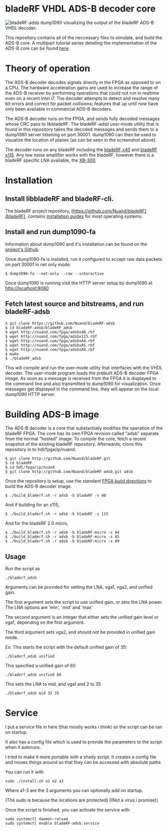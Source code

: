 # bladeRF VHDL ADS-B decoder core

![bladeRF-adsb](https://raw.githubusercontent.com/Nuand/bladeRF-adsb/master/images/bladerf_adsb.png)
dump1090 visualizing the output of the bladeRF ADS-B VHDL decoder.

This repository contains all of the neccessary files to simulate, and build the ADS-B core. A multipart tutorial series detailing the implementation of the ADS-B core can be found [here](http://nuand.com/adsb).

# Theory of operation

The ADS-B decoder decodes signals directly in the FPGA as opposed to on a CPU. The hardware acceleration gains are used to increase the range of the ADS-B receiver by performing operations that could not run in realtime even on a recent Intel i7. The decoder attempts to detect and resolve many bit errors and correct for packet collisions; features that up until now have only been available in commercial ADS-B decoders.

The ADS-B decoder runs on the FPGA, and sends fully decoded messages whose CRC pass to libbladeRF. The bladeRF-adsb user-mode utility that is found in this repository takes the decoded messages and sends them to a dump1090 server listening on port 30001. dump1090 can then be used to visualize the location of planes (as can be seen in the screenshot above).

The decoder runs on any bladeRF including the [bladeRF x40](https://www.nuand.com/blog/product/bladerf-x40/) and [bladeRF x115](https://www.nuand.com/blog/product/bladerf-x115/). Any low noise amplifier works with the bladeRF, however there is a bladeRF specific LNA available, the [XB-300](https://www.nuand.com/blog/product/amplifier/).


# Installation

## Install libbladeRF and bladeRF-cli.

The bladeRF project repository, [https://github.com/Nuand/bladeRF](bladeRF), contains [installation guides](https://github.com/Nuand/bladeRF/wiki#Getting_Started) for most operating systems.

## Install and run dump1090-fa

Information about dump1090 and it's installation can be found on the [project's Github](https://github.com/flightaware/dump1090.git).

Once dump1090-fa is installed, run it configured to accept raw data packets on port 30001 in net only mode:

````
$ dump1090-fa --net-only --raw --interactive
````

Once dump1090 is running visit the HTTP server setup by dump1090 at [http://localhost:8080](/http://localhost:8080/)

## Fetch latest source and bitstreams, and run bladeRF-adsb

````
$ git clone https://github.com/Nuand/bladeRF-adsb
$ cd bladeRF-adsb/bladeRF_adsb
$ wget http://nuand.com/fpga/adsbx40.rbf
$ wget http://nuand.com/fpga/adsbx115.rbf
$ wget http://nuand.com/fpga/adsbxA4.rbf
$ wget http://nuand.com/fpga/adsbxA5.rbf
$ wget http://nuand.com/fpga/adsbxA9.rbf
$ make
$ ./bladeRF_adsb
````

This will compile and run the user-mode utility that interfaces with the VHDL decoder. The user-mode program loads the prebuilt ADS-B decoder FPGA image. As soon as a message is received from the FPGA it is displayed to the command line and also transmitted to dump1090 for visualization. Once messages get displayed in the command line, they will appear on the local dump1090 HTTP server.

# Building ADS-B image

The ADS-B decoder is a core that substantially modifies the operation of the bladeRF FPGA. The core has its own FPGA revision called "adsb" separate from the normal "hosted" image. To compile the core, fetch a recent snapshot of the existing bladeRF repository. Afterwards, clone this repository in to hdl/fpga/ip/nuand.

````
$ git clone http://github.com/Nuand/bladeRF.git
$ cd bladeRF
$ cd hdl/fpga/ip/nuand
$ git clone http://github.com/Nuand/bladeRF-adsb.git adsb
````

Once the repository is setup, use the standard [FPGA build directions](https://github.com/Nuand/bladeRF/tree/master/hdl) to build the ADS-B decoder image.

````
$ ./build_bladerf.sh -r adsb -b bladeRF -s 40
````

And if building for an x115,

````
$ ./build_bladerf.sh -r adsb -b bladeRF -s 115
````

And for the bladeRF 2.0 micro,
````
$ ./build_bladerf.sh -r adsb -b bladeRF-micro -s A4
$ ./build_bladerf.sh -r adsb -b bladeRF-micro -s A5
$ ./build_bladerf.sh -r adsb -b bladeRF-micro -s A9
````

## Usage

Run the script as
 
```
./bladerf_adsb
```

Arguments can be provided for setting the LNA, vga1, vga2, and unified gain.

The first argument sets the script to use unified gain, or  sets the LNA power. The LNA options are 'min', 'mid' and 'max'


The second argument is an integer that either sets the unified gain level or vga1, depending on the first argument.

The third argument sets vga2, and should not be provided in unified gain mode.

Ex: This starts the script with the default unified gain of 35:

```
./bladerf_adsb unified
```

This specified a unified gain of 60

```
./bladerf_adsb unified 60
```

This sets the LNA to mid, and vga1 and 2 to 35

```
./bladerf_adsb mid 35 35
```


# Service

I put a service file in here (that mostly works i think) so the script can be ran on startup.

It also has a config file which is used to provide the parameters to the script when it autoruns.

I tried to make it more portable with a shady script. It creates a config file and moves things around so that they can be accessed with absolute paths

You can run it with
```
sudo ./install.sh a1 a2 a3
```
Where a1-3 are the 3 arguments you can optionally add on startup. 

(The sudo is because the locations are protected) ((Not a virus i promise))

Once the script is finished, you can activate the service with
```
sudo systemctl daemon-reload
sudo systemctl enable bladeRF-adsb.service
```

